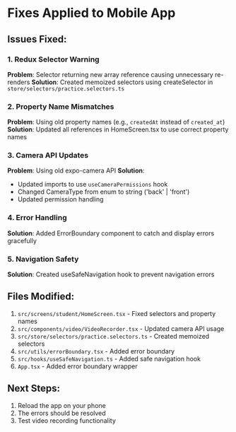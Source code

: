 # Fixes Applied to Mobile App

## Issues Fixed:

### 1. Redux Selector Warning
**Problem**: Selector returning new array reference causing unnecessary re-renders
**Solution**: Created memoized selectors using createSelector in `store/selectors/practice.selectors.ts`

### 2. Property Name Mismatches
**Problem**: Using old property names (e.g., `createdAt` instead of `created_at`)
**Solution**: Updated all references in HomeScreen.tsx to use correct property names

### 3. Camera API Updates
**Problem**: Using old expo-camera API
**Solution**: 
- Updated imports to use `useCameraPermissions` hook
- Changed CameraType from enum to string ('back' | 'front')
- Updated permission handling

### 4. Error Handling
**Solution**: Added ErrorBoundary component to catch and display errors gracefully

### 5. Navigation Safety
**Solution**: Created useSafeNavigation hook to prevent navigation errors

## Files Modified:
1. `src/screens/student/HomeScreen.tsx` - Fixed selectors and property names
2. `src/components/video/VideoRecorder.tsx` - Updated camera API usage
3. `src/store/selectors/practice.selectors.ts` - Created memoized selectors
4. `src/utils/errorBoundary.tsx` - Added error boundary
5. `src/hooks/useSafeNavigation.ts` - Added safe navigation hook
6. `App.tsx` - Added error boundary wrapper

## Next Steps:
1. Reload the app on your phone
2. The errors should be resolved
3. Test video recording functionality